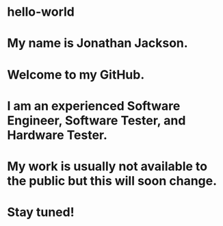 # hello-world
# My name is Jonathan Jackson.
# Welcome to my GitHub.
# I am an experienced Software Engineer, Software Tester, and Hardware Tester.
# My work is usually not available to the public but this will soon change.
# Stay tuned!
